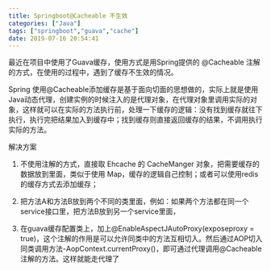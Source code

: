```yaml
---
title: Springboot@Cacheable 不生效
categories: ["Java"]
tags: ["springboot","guava","cache"]
date: 2019-07-16 20:54:41
---
```


最近在项目中使用了Guava缓存，使用方式是用Spring提供的 @Cacheable 注解的方式，在使用的过程中，遇到了缓存不生效的情况。

Spring 使用@Cacheable添加缓存是基于面向切面的思想做的，实际上就是使用Java动态代理，创建实例的时候注入的是代理对象，在代理对象里调用实际的对象，这样就可以在实际的方法执行前，处理一下缓存的逻辑：没有找到缓存就往下执行，执行完把结果加入到缓存中；找到缓存则直接返回缓存的结果，不调用执行实际的方法。

解决方案

1. 不使用注解的方式，直接取 Ehcache 的 CacheManger 对象，把需要缓存的数据放到里面，类似于使用 Map，缓存的逻辑自己控制；或者可以使用redis的缓存方式去添加缓存；

2. 把方法A和方法B放到两个不同的类里面，例如：如果两个方法都在同一个service接口里，把方法B放到另一个service里面，

3. 在guava缓存配置类上，加上@EnableAspectJAutoProxy(exposeproxy = true)，这个注解的作用是可以允许同类中的方法互相切入。然后通过AOP切入同类调用方法-AopContext.currentProxy()，即可通过代理调用@Cacheable 注解的方法。这样就能走代理了


